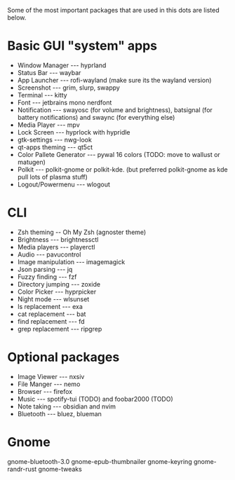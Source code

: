 
Some of the most important packages that are used in this dots are listed below.

# Basic GUI "system" apps 

- Window Manager --- hyprland
- Status Bar --- waybar
- App Launcher --- rofi-wayland (make sure its the wayland version)
- Screenshot --- grim, slurp, swappy
- Terminal --- kitty
- Font --- jetbrains mono nerdfont
- Notification --- swayosc (for volume and brightness), batsignal (for battery notifications) and swaync (for everything else)
- Media Player --- mpv
- Lock Screen --- hyprlock with hypridle
- gtk-settings --- nwg-look
- qt-apps theming --- qt5ct
- Color Pallete Generator --- pywal 16 colors (TODO: move to wallust or matugen)
- Polkit --- polkit-gnome or polkit-kde. (but preferred polkit-gnome as kde pull lots of plasma stuff)
- Logout/Powermenu --- wlogout

# CLI

- Zsh theming -- Oh My Zsh (agnoster theme)
- Brightness --- brightnessctl
- Media players --- playerctl
- Audio --- pavucontrol
- Image manipulation --- imagemagick
- Json parsing --- jq
- Fuzzy finding --- fzf
- Directory jumping --- zoxide
- Color Picker --- hyprpicker
- Night mode --- wlsunset
- ls replacement --- exa
- cat replacement --- bat
- find replacement --- fd
- grep replacement --- ripgrep

# Optional packages

- Image Viewer --- nxsiv
- File Manger --- nemo
- Browser --- firefox
- Music --- spotify-tui (TODO) and foobar2000 (TODO)
- Note taking --- obsidian and nvim
- Bluetooth --- bluez, blueman

# Gnome

gnome-bluetooth-3.0
gnome-epub-thumbnailer
gnome-keyring
gnome-randr-rust
gnome-tweaks
